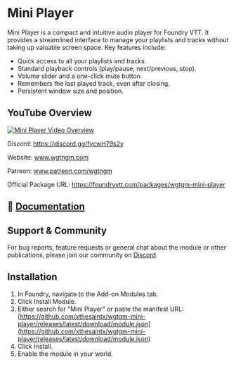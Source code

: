 # Mini Player

Mini Player is a compact and intuitive audio player for Foundry VTT. It provides a streamlined interface to manage your playlists and tracks without taking up valuable screen space. Key features include:
- Quick access to all your playlists and tracks.
- Standard playback controls (play/pause, next/previous, stop).
- Volume slider and a one-click mute button.
- Remembers the last played track, even after closing.
- Persistent window size and position.

## YouTube Overview
[![Mini Player Video Overview](https://img.youtube.com/vi/Zu7IFgPcaGc/0.jpg)](https://youtu.be/Zu7IFgPcaGc)

Discord: https://discord.gg/fycwH79s2y

Website: www.wgtngm.com

Patreon: www.patreon.com/wgtngm

Official Package URL: https://foundryvtt.com/packages/wgtgm-mini-player

## 📖 [Documentation](https://campaigncodex.wgtngm.com/miniplayer)


## Support & Community

For bug reports, feature requests or general chat about the module or other publications, please join our community on [Discord](https://discord.gg/fycwH79s2y).

## Installation

1. In Foundry, navigate to the Add-on Modules tab.  
2. Click Install Module.  
3. Either search for "Mini Player" or  paste the manifest URL:   
   [https://github.com/xthesaintx/wgtgm-mini-player/releases/latest/download/module.json](https://github.com/xthesaintx/wgtgm-mini-player/releases/latest/download/module.json)
4. Click Install.  
5. Enable the module in your world.
